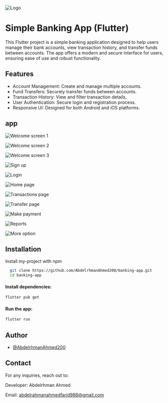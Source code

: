 
![Logo](https://cdn.leonardo.ai/users/dd860e9a-d5b2-448d-9fd7-b002291c50e5/generations/f1c10ed2-5569-4752-8699-d3c018050878/Leonardo_Phoenix_A_modern_sleek_logo_design_for_the_Hunter_app_3.jpg?w=512)


# Simple Banking App (Flutter)

This Flutter project is a simple banking application designed to help users manage their bank accounts, view transaction history, and transfer funds between accounts. The app offers a modern and secure interface for users, ensuring ease of use and robust functionality.


## Features

- Account Management: Create and manage multiple accounts.
- Fund Transfers: Securely transfer funds between accounts.
- Transaction History: View and filter transaction details.
- User Authentication: Secure login and registration process.
- Responsive UI: Designed for both Android and iOS platforms.


## app
![Welcome screen 1](https://drive.google.com/file/d/1wFHos1WTCXkZe8E_-mv5TjQr__Thx48V/view?usp=drive_link)

![Welcome screen 2](https://drive.google.com/file/d/1UFF6fzcFIog0gM2hrH1lGk-FQPshtDTv/view?usp=drive_link)

![Welcome screen 3](https://drive.google.com/file/d/1k2NiqsmQKnVztajQMv_vcTK23aFVo__e/view?usp=drive_link)

![Sign up](https://drive.google.com/file/d/1-WwkkK_D5QxtccLOij2tXNblUccjyLjF/view?usp=drive_link)

![Login](https://drive.google.com/file/d/1x8-_Q5E0sa8pA0pzM6hjAXAFqIxZmAT9/view?usp=drive_link)

![Home page](https://drive.google.com/file/d/1DoaIUmTgG6uglRJV5SNihBJc2d8r-k1z/view?usp=drive_link)

![Transactions page](https://drive.google.com/file/d/1JfRBoLJDvHsX-jB8shj0rvIT1seL7Uzy/view?usp=drive_link)

![Transfer page](https://drive.google.com/file/d/1o2ywU_4pHfnUncIZ0pQ0PstuwJcLEbZd/view?usp=drive_link)

![Make payment](https://drive.google.com/file/d/1SckANAVg9g7vHpCvZYXpLnLU3U4MHh7a/view?usp=drive_link)

![Reports](https://drive.google.com/file/d/1FOndAX-2hV38-RwDsGlpV0WtGYOLIHF7/view?usp=drive_link)

![More option](https://drive.google.com/file/d/1cZ6ixwZ7SHuj6jKCze4HzVNylzrXV-fm/view?usp=drive_link)


## Installation

Install my-project with npm

```bash
  git clone https://github.com/AbdelrhmanAhmed200/banking-app.git
  cd banking-app
```
#### Install dependencies:
```bash
flutter pub get
```
#### Run the app:
```bash
flutter run
```
## Author

- [@AbdelrhmanAhmed200](https://github.com/AbdelrhmanAhmed200)


## Contact
For any inquiries, reach out to:

Developer: Abdelrhman Ahmed

Email: abdelrahmanahmedfarid988@gmail.com
